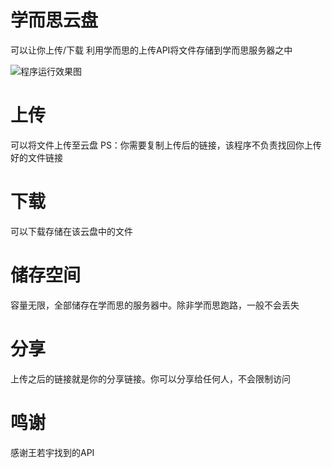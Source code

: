 # 学而思云盘
可以让你上传/下载
利用学而思的上传API将文件存储到学而思服务器之中


![程序运行效果图](https://livefile.xesimg.com/programme/python_assets/dcff06956a375384afcc4ab0d7a90437.png)

# 上传
可以将文件上传至云盘
PS：你需要复制上传后的链接，该程序不负责找回你上传好的文件链接


# 下载
可以下载存储在该云盘中的文件

# 储存空间
容量无限，全部储存在学而思的服务器中。除非学而思跑路，一般不会丢失

# 分享
上传之后的链接就是你的分享链接。你可以分享给任何人，不会限制访问

# 鸣谢
感谢王若宇找到的API
